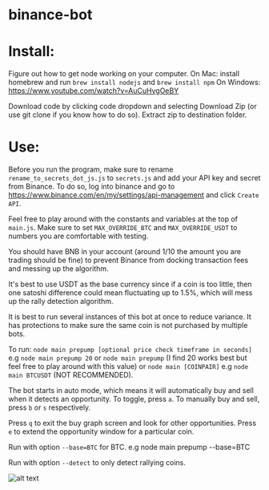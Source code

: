 # binance-bot

# Install:

Figure out how to get node working on your computer. On Mac: install homebrew and run `brew install nodejs` and `brew install npm`
On Windows: https://www.youtube.com/watch?v=AuCuHvgOeBY

Download code by clicking code dropdown and selecting Download Zip (or use git clone if you know how to do so). Extract zip to destination folder.

# Use:
Before you run the program, make sure to rename `rename_to_secrets_dot_js.js` to `secrets.js` and add your API key and secret from Binance. To do so, log into binance and go to https://www.binance.com/en/my/settings/api-management and click `Create API`.

Feel free to play around with the constants and variables at the top of `main.js`. Make sure to set `MAX_OVERRIDE_BTC` and `MAX_OVERRIDE_USDT` to numbers you are comfortable with testing. 

You should have BNB in your account (around 1/10 the amount you are trading should be fine) to prevent Binance from docking transaction fees and messing up the algorithm.

It's best to use USDT as the base currency since if a coin is too little, then one satoshi difference could mean fluctuating up to 1.5%, which will mess up the rally detection algorithm.

It is best to run several instances of this bot at once to reduce variance. It has protections to make sure the same coin is not purchased by multiple bots.

To run: `node main prepump [optional price check timeframe in seconds]` e.g `node main prepump 20` or `node main prepump` (I find 20 works best but feel free to play around with this value) or `node main [COINPAIR]` e.g `node main BTCUSDT` (NOT RECOMMENDED).

The bot starts in auto mode, which means it will automatically buy and sell when it detects an opportunity. To toggle, press `a`. To manually buy and sell, press `b` or `s` respectively.

Press `q` to exit the buy graph screen and look for other opportunities. Press `e` to extend the opportunity window for a particular coin.

Run with option `--base=BTC` for BTC. e.g node main prepump --base=BTC

Run with option `--detect` to only detect rallying coins.

![alt text](https://i.imgur.com/L0sbmi7.png)

